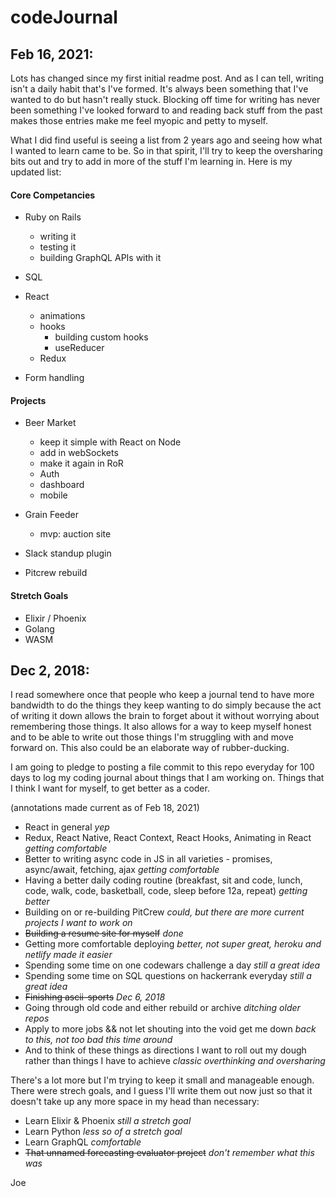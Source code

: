 # codeJournal

## Feb 16, 2021:

Lots has changed since my first initial readme post. And as I can tell, writing isn't a daily habit that's I've formed. It's always been something that I've wanted to do but hasn't really stuck. Blocking off time for writing has never been something I've looked forward to and reading back stuff from the past makes those entries make me feel myopic and petty to myself.

What I did find useful is seeing a list from 2 years ago and seeing how what I wanted to learn came to be. So in that spirit, I'll try to keep the oversharing bits out and try to add in more of the stuff I'm learning in. Here is my updated list:

#### Core Competancies

- Ruby on Rails

  - writing it
  - testing it
  - building GraphQL APIs with it

- SQL

- React

  - animations
  - hooks
    - building custom hooks
    - useReducer
  - Redux

- Form handling

#### Projects

- Beer Market

  - keep it simple with React on Node
  - add in webSockets
  - make it again in RoR
  - Auth
  - dashboard
  - mobile

- Grain Feeder

  - mvp: auction site

- Slack standup plugin

- Pitcrew rebuild

#### Stretch Goals

- Elixir / Phoenix
- Golang
- WASM

## Dec 2, 2018:

I read somewhere once that people who keep a journal tend to have more bandwidth to do the things they keep wanting to do simply because the act of writing it down allows the brain to forget about it without worrying about remembering those things. It also allows for a way to keep myself honest and to be able to write out those things I'm struggling with and move forward on. This also could be an elaborate way of rubber-ducking.

I am going to pledge to posting a file commit to this repo everyday for 100 days to log my coding journal about things that I am working on. Things that I think I want for myself, to get better as a coder.

(annotations made current as of Feb 18, 2021)

- React in general _yep_
- Redux, React Native, React Context, React Hooks, Animating in React _getting comfortable_
- Better to writing async code in JS in all varieties - promises, async/await, fetching, ajax _getting comfortable_
- Having a better daily coding routine (breakfast, sit and code, lunch, code, walk, code, basketball, code, sleep before 12a, repeat) _getting better_
- Building on or re-building PitCrew _could, but there are more current projects I want to work on_
- ~~Building a resume site for myself~~ _done_
- Getting more comfortable deploying _better, not super great, heroku and netlify made it easier_
- Spending some time on one codewars challenge a day _still a great idea_
- Spending some time on SQL questions on hackerrank everyday _still a great idea_
- ~~Finishing ascii-sports~~ _Dec 6, 2018_
- Going through old code and either rebuild or archive _ditching older repos_
- Apply to more jobs && not let shouting into the void get me down _back to this, not too bad this time around_
- And to think of these things as directions I want to roll out my dough rather than things I have to achieve _classic overthinking and oversharing_

There's a lot more but I'm trying to keep it small and manageable enough. There were strech goals, and I guess I'll write them out now just so that it doesn't take up any more space in my head than necessary:

- Learn Elixir & Phoenix _still a stretch goal_
- Learn Python _less so of a stretch goal_
- Learn GraphQL _comfortable_
- ~~That unnamed forecasting evaluator project~~ _don't remember what this was_

Joe
